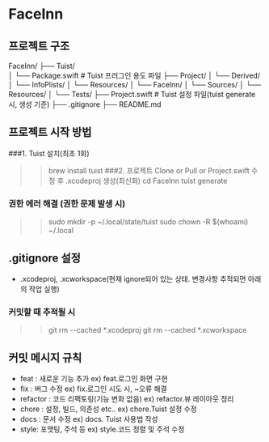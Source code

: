# FaceInn
## 프로젝트 구조
FaceInn/
├── Tuist/                
│   └── Package.swift     # Tuist 프러그인 용도 파일
├── Project/
│   └── Derived/
│       └── InfoPlists/
│       └── Resources/
│   └── FaceInn/
│       └── Sources/
│       └── Resources/
│       └── Tests/
├── Project.swift         # Tuist 설정 파일(tuist generate 시, 생성 기준)
├── .gitignore
├── README.md

## 프로젝트 시작 방법
###1. Tuist 설치(최초 1회)
>> brew install tuist
###2. 프로젝트 Clone or Pull or Project.swift 수정 후 .xcodeproj 생성(최신화)
>> cd FaceInn
>> tuist generate
### 권한 에러 해결 (권한 문제 발생 시)
>> sudo mkdir -p ~/.local/state/tuist
>> sudo chown -R $(whoami) ~/.local

## .gitignore 설정
- .xcodeproj, .xcworkspace(현재 ignore되어 있는 상태. 변경사항 추적되면 아래의 작업 실행)
### 커밋할 때 추적될 시
>> git rm --cached *.xcodeproj
>> git rm --cached *.xcworkspace

## 커밋 메시지 규칙
- feat : 새로운 기능 추가               ex) feat.로그인 화면 구현
- fix : 버그 수정                     ex) fix.로그인 시도 시, ~오류 해결
- refactor : 코드 리팩토링(기능 변화 없음) ex) refactor.뷰 레이아웃 정리
- chore : 설정, 빌드, 의존성 etc..      ex) chore.Tuist 설정 수정
- docs : 문서 수정                    ex) docs. Tuist 사용법 작성
- style: 포맷팅, 주석 등               ex) style.코드 정렬 및 주석 수정
